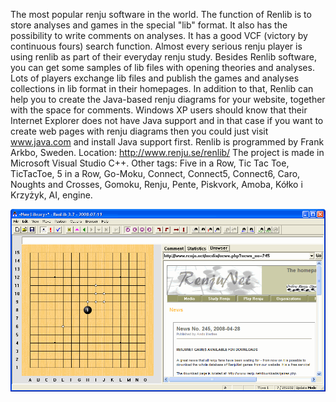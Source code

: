 The most popular renju software in the world. The function of Renlib is to store analyses 
and games in the special "lib" format. It also has the possibility to write comments on analyses. 
It has a good VCF (victory by continuous fours) search function. Almost every serious renju player
is using renlib as part of their everyday renju study. Besides Renlib software, you can get some 
samples of lib files with opening theories and analyses. Lots of players exchange lib files and
publish the games and analyses collections in lib format in their homepages. In addition to that, 
Renlib can help you to create the Java-based renju diagrams for your website, together with the 
space for comments. Windows XP users should know that their Internet Explorer does not have Java 
support and in that case if you want to create web pages with renju diagrams then you could just
visit www.java.com and install Java support first. Renlib is programmed by Frank Arkbo, Sweden.
Location: http://www.renju.se/renlib/ The project is made in Microsoft Visual Studio C++. Other tags: Five in a Row, Tic Tac Toe, TicTacToe, 5 in a Row, Go-Moku, Connect, Connect5, Connect6, Caro, Noughts and Crosses, Gomoku, Renju, Pente, Piskvork, Amoba, Kółko i Krzyżyk, AI, engine.

![alt text](RenLib.gif "Description goes here")
